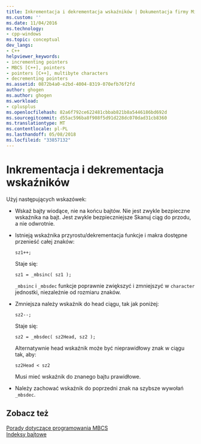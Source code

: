 ```yaml
---
title: Inkrementacja i dekrementacja wskaźników | Dokumentacja firmy Microsoft
ms.custom: ''
ms.date: 11/04/2016
ms.technology:
- cpp-windows
ms.topic: conceptual
dev_langs:
- C++
helpviewer_keywords:
- incrementing pointers
- MBCS [C++], pointers
- pointers [C++], multibyte characters
- decrementing pointers
ms.assetid: 0872b4a0-e2bd-4004-8319-070efb76f2fd
author: ghogen
ms.author: ghogen
ms.workload:
- cplusplus
ms.openlocfilehash: 82a6f792ce622481cbbab821b8a5446186bd692d
ms.sourcegitcommit: d55ac596ba8f908f5d91d228dc070dad31cb8360
ms.translationtype: MT
ms.contentlocale: pl-PL
ms.lasthandoff: 05/08/2018
ms.locfileid: "33857132"
---
```

# <a name="incrementing-and-decrementing-pointers"></a>Inkrementacja i dekrementacja wskaźników
Użyj następujących wskazówek:  
  
-   Wskaż bajty wiodące, nie na końcu bajtów. Nie jest zwykle bezpieczne wskaźnika na bajt. Jest zwykle bezpieczniejsze Skanuj ciąg do przodu, a nie odwrotnie.  
  
-   Istnieją wskaźnika przyrostu/dekrementacja funkcje i makra dostępne przenieść całej znaków:  
  
    ```  
    sz1++;  
    ```  
  
     Staje się:  
  
    ```  
    sz1 = _mbsinc( sz1 );  
    ```  
  
     `_mbsinc` i `_mbsdec` funkcje poprawnie zwiększyć i zmniejszyć w `character` jednostki, niezależnie od rozmiaru znaków.  
  
-   Zmniejsza należy wskaźnik do head ciągu, tak jak poniżej:  
  
    ```  
    sz2--;  
    ```  
  
     Staje się:  
  
    ```  
    sz2 = _mbsdec( sz2Head, sz2 );  
    ```  
  
     Alternatywnie head wskaźnik może być nieprawidłowy znak w ciągu tak, aby:  
  
    ```  
    sz2Head < sz2  
    ```  
  
     Musi mieć wskaźnik do znanego bajtu prawidłowe.  
  
-   Należy zachować wskaźnik do poprzedni znak na szybsze wywołań `_mbsdec`.  
  
## <a name="see-also"></a>Zobacz też  
 [Porady dotyczące programowania MBCS](../text/mbcs-programming-tips.md)   
 [Indeksy bajtowe](../text/byte-indices.md)
